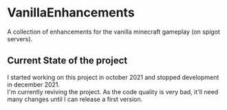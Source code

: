 # VanillaEnhancements

A collection of enhancements for the vanilla minecraft gameplay (on spigot servers).

## Current State of the project

I started working on this project in october 2021 and stopped development in december 2021.  
I'm currently reviving the project. As the code quality is very bad, it'll need many changes until I can release a first version.